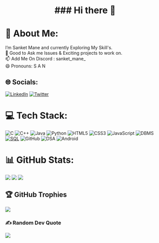 <h1 align=center>### Hi there 👋</h1>

# 💫 About Me:
I’m Sanket Mane and currently Exploring My Skill's.<br>💬 Good to Ask me Issues & Exciting projects to work on.<br>📫 Add Me On Discord : sanket_mane_<br>😄 Pronouns: S A N<br>

## 🌐 Socials:
[![LinkedIn](https://img.shields.io/badge/LinkedIn-%230077B5.svg?logo=linkedin&logoColor=white)](https://www.linkedin.com/in/sanket-mane-042264236/) [![Twitter](https://img.shields.io/badge/Twitter-%231DA1F2.svg?logo=Twitter&logoColor=white)](https://www.twitter.com/Sanket_25_03_/)

# 💻 Tech Stack:
![C](https://img.shields.io/badge/c-%2300599C.svg?style=for-the-badge&logoColor=white) ![C++](https://img.shields.io/badge/C%2B%2B-%2300599C.svg?style=for-the-badge&logo=C%2B%2B&logoColor=white) ![Java](https://img.shields.io/badge/java-%23ED8B00.svg?style=for-the-badge&logo=java&logoColor=white) ![Python](https://img.shields.io/badge/python-3670A0?style=for-the-badge&logo=python&logoColor=ffdd54)  ![HTML5](https://img.shields.io/badge/html5-%23E34F26.svg?style=for-the-badge&logo=html5&logoColor=white) ![CSS3](https://img.shields.io/badge/css3-%231572B6.svg?style=for-the-badge&logo=css3&logoColor=white) ![JavaScript](https://img.shields.io/badge/javascript-%23323330.svg?style=for-the-badge&logo=javascript&logoColor=%23F7DF1E) ![DBMS](https://img.shields.io/badge/DBMS-%2300f.svg?style=for-the-badge&logo=database&logoColor=white) [![SQL](https://img.shields.io/badge/SQL-%23FF6600.svg?style=for-the-badge&logo=sql&logoColor=white)](https://www.sql.com/) ![GitHub](https://img.shields.io/badge/GitHub-%23121011.svg?style=for-the-badge&logo=github&logoColor=white) ![DSA](https://img.shields.io/badge/DSA-%23121011.svg?style=for-the-badge&logo=dsa&logoColor=white) ![Android](https://img.shields.io/badge/android-%233DDC84.svg?style=for-the-badge&logo=android&logoColor=white)

# 📊 GitHub Stats:
![](https://github-readme-stats.vercel.app/api?username=sanket96s&theme=flag-india&hide_border=false&include_all_commits=true&count_private=true)
![](https://github-readme-streak-stats.herokuapp.com/?user=sanket96s&theme=flag-india&hide_border=false)
![](https://github-readme-stats.vercel.app/api/top-langs/?username=sanket96s&theme=flag-india&hide_border=false&include_all_commits=true&count_private=true&layout=compact)

## 🏆 GitHub Trophies
![](https://github-profile-trophy.vercel.app/?username=sanket96s&theme=algolia&no-frame=false&no-bg=false&margin-w=4)

### ✍️ Random Dev Quote
![](https://quotes-github-readme.vercel.app/api?type=horizontal&theme=tokyonight)
